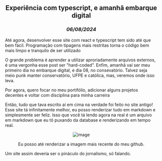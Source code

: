 <center>

## Experiência com typescript, e amanhã embarque digital
### _06/08/2024_

</center>

Até agora, desenvolver esse site com react e typescript tem sido até que bem fácil. Programação com tipagens mais restritas torna o código bem mais limpo e tranquilo de ser utilizado

O grande problema é aprender a utilizar aproriadamente arquivos externos, é uma vergonha esse post ser "hard-coded". Enfim, amanhã vai ser meu primeiro dia no embarque digital, e dia 08, no consevatório. Talvez seja meio punk manter conservatório, UFPE e católica, mas, veremos onde isso leva. 

Por agora, quero focar no meu portifólio, adicionar alguns projetos decentes e voltar com disciplina para minha carreira

Então, tudo que tava escrito aí em cima na verdade foi feito no site antigo! Esse site tá infinitamente melhor, eu posso renderizar tudo em markdown e simplesmente ser feliz. Isso que você tá lendo agora na real é um arquivo em markdown que eu tô puxando da database e renderizando em tempo real.

<center>

![image](https://avatars.githubusercontent.com/u/87217922?v=4)

Eu posso até renderizar a imagem mais recente do meu github.

</center>

Um site assim deveria ser o pináculo do jornalismo, só falando.
